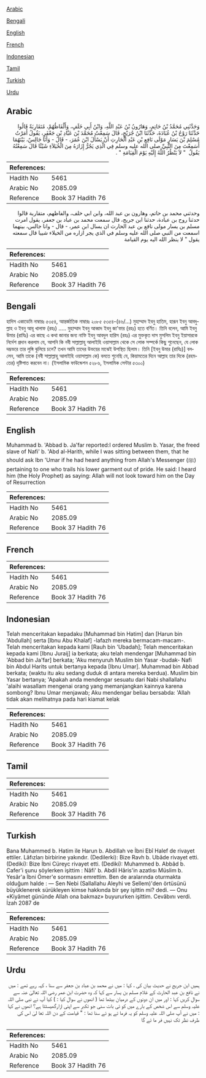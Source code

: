 [Arabic](#arabic)

[Bengali](#bengali)

[English](#english)

[French](#french)

[Indonesian](#indonesian)

[Tamil](#tamil)

[Turkish](#turkish)

[Urdu](#urdu)

## Arabic


<div dir="rtl" lang="ar" style={{fontSize:'larger',backgroundColor:'#f8f9fa',padding:20}}>
وَحَدَّثَنِي مُحَمَّدُ بْنُ حَاتِمٍ، وَهَارُونُ بْنُ عَبْدِ اللَّهِ، وَابْنُ أَبِي خَلَفٍ، وَأَلْفَاظُهُمْ، مُتَقَارِبَةٌ قَالُوا حَدَّثَنَا رَوْحُ بْنُ عُبَادَةَ، حَدَّثَنَا ابْنُ جُرَيْجٍ، قَالَ سَمِعْتُ مُحَمَّدَ بْنَ عَبَّادِ بْنِ جَعْفَرٍ، يَقُولُ أَمَرْتُ مُسْلِمَ بْنَ يَسَارٍ مَوْلَى نَافِعِ بْنِ عَبْدِ الْحَارِثِ أَنْ يَسْأَلَ ابْنَ عُمَرَ، - قَالَ - وَأَنَا جَالِسٌ، بَيْنَهُمَا أَسَمِعْتَ مِنَ النَّبِيِّ صلى الله عليه وسلم فِي الَّذِي يَجُرُّ إِزَارَهُ مِنَ الْخُيَلاَءِ شَيْئًا قَالَ سَمِعْتُهُ يَقُولُ ‏ "‏ لاَ يَنْظُرُ اللَّهُ إِلَيْهِ يَوْمَ الْقِيَامَةِ ‏"‏ ‏.‏
</div>
<div style={{backgroundColor:'#f8f9fa',padding:20, marginBottom: 10}}><table> <thead> <tr> <th>References:</th> <th></th> </tr> </thead> <tbody><tr><td>Hadith No</td><td>5461</td></tr><tr><td>Arabic No</td><td>2085.09</td></tr><tr><td>Reference</td><td>Book 37 Hadith 76</td></tr></tbody></table></div>


<div dir="rtl" lang="ar" style={{fontSize:'larger',backgroundColor:'#f8f9fa',padding:20}}>
وحدثني محمد بن حاتم، وهارون بن عبد الله، وابن ابي خلف، والفاظهم، متقاربة قالوا حدثنا روح بن عبادة، حدثنا ابن جريج، قال سمعت محمد بن عباد بن جعفر، يقول امرت مسلم بن يسار مولى نافع بن عبد الحارث ان يسال ابن عمر، - قال - وانا جالس، بينهما اسمعت من النبي صلى الله عليه وسلم في الذي يجر ازاره من الخيلاء شييا قال سمعته يقول " لا ينظر الله اليه يوم القيامة
</div>
<div style={{backgroundColor:'#f8f9fa',padding:20, marginBottom: 10}}><table> <thead> <tr> <th>References:</th> <th></th> </tr> </thead> <tbody><tr><td>Hadith No</td><td>5461</td></tr><tr><td>Arabic No</td><td>2085.09</td></tr><tr><td>Reference</td><td>Book 37 Hadith 76</td></tr></tbody></table></div>

## Bengali


<div dir="ltr" lang="bn" style={{fontSize:'larger',backgroundColor:'#f8f9fa',padding:20}}>
হাদিস একাডেমি নাম্বারঃ ৫৩৫৪, আন্তর্জাতিক নাম্বারঃ ২০৮৫ ৫৩৫৪-(৪৬/...) মুহাম্মাদ ইবনু হাতিম, হারূন ইবনু আবদুল্লাহ ও ইবনু আবূ খালাফ (রহঃ) ..... মুহাম্মাদ ইবনু আব্বাদ ইবনু জা'ফার (রহঃ) হতে বর্ণিত। তিনি বলেন, আমি ইবনু উমার (রাযিঃ) এর কাছে এ কথা জানার জন্য নাফি ইবনু আবদুল হারিস (রহঃ) এর মুক্তকৃত দাস মুসলিম ইবনু ইয়াসারকে নির্দেশ প্রদান করলাম যে, আপনি কি নবী সাল্লাল্লাহু আলাইহি ওয়াসাল্লাম থেকে সে লোক সম্পর্কে কিছু শুনেছেন, যে লোক দম্ভভরে তার লুঙ্গি ঝুলিয়ে চলে? তখন আমি তাদের উভয়ের মাঝেই উপস্থিত ছিলাম। তিনি [ইবনু উমার (রাযিঃ)] বললেন, আমি তাকে (নবী সাল্লাল্লাহু আলাইহি ওয়াসাল্লাম কে) বলতে শুনেছি যে, কিয়ামতের দিনে আল্লাহ তার দিকে (রহমতের) দৃষ্টিপাত করবেন না। (ইসলামিক ফাউন্ডেশন ৫২৮৬, ইসলামিক সেন্টার ৫৩০০)
</div>
<div style={{backgroundColor:'#f8f9fa',padding:20, marginBottom: 10}}><table> <thead> <tr> <th>References:</th> <th></th> </tr> </thead> <tbody><tr><td>Hadith No</td><td>5461</td></tr><tr><td>Arabic No</td><td>2085.09</td></tr><tr><td>Reference</td><td>Book 37 Hadith 76</td></tr></tbody></table></div>

## English


<div dir="ltr" lang="en" style={{fontSize:'larger',backgroundColor:'#f8f9fa',padding:20}}>
Muhammad b. 'Abbad b. Ja'far reported:I ordered Muslim b. Yasar, the freed slave of Nafi' b. 'Abd al-Harith, while I was sitting between them, that he should ask Ibn 'Umar if he had heard anything from Allah's Messenger (ﷺ) pertaining to one who trails his lower garment out of pride. He said: I heard him (the Holy Prophet) as saying: Allah will not look toward him on the Day of Resurrection
</div>
<div style={{backgroundColor:'#f8f9fa',padding:20, marginBottom: 10}}><table> <thead> <tr> <th>References:</th> <th></th> </tr> </thead> <tbody><tr><td>Hadith No</td><td>5461</td></tr><tr><td>Arabic No</td><td>2085.09</td></tr><tr><td>Reference</td><td>Book 37 Hadith 76</td></tr></tbody></table></div>

## French


<div dir="ltr" lang="fr" style={{fontSize:'larger',backgroundColor:'#f8f9fa',padding:20}}>

</div>
<div style={{backgroundColor:'#f8f9fa',padding:20, marginBottom: 10}}><table> <thead> <tr> <th>References:</th> <th></th> </tr> </thead> <tbody><tr><td>Hadith No</td><td>5461</td></tr><tr><td>Arabic No</td><td>2085.09</td></tr><tr><td>Reference</td><td>Book 37 Hadith 76</td></tr></tbody></table></div>

## Indonesian


<div dir="ltr" lang="id" style={{fontSize:'larger',backgroundColor:'#f8f9fa',padding:20}}>
Telah menceritakan kepadaku [Muhammad bin Hatim] dan [Harun bin 'Abdullah] serta [Ibnu Abu Khalaf] -lafazh mereka bermacam-macam-. Telah menceritakan kepada kami [Rauh bin 'Ubadah]; Telah menceritakan kepada kami [Ibnu Juraij] ia berkata; aku telah mendengar [Muhammad bin 'Abbad bin Ja'far] berkata; 'Aku menyuruh Muslim bin Yasar -budak- Nafi bin Abdul Harits untuk bertanya kepada [Ibnu Umar]. Muhammad bin Abbad berkata; (waktu itu aku sedang duduk di antara mereka berdua). Muslim bin Yasar bertanya; 'Apakah anda mendengar sesuatu dari Nabi shallallahu 'alaihi wasallam mengenai orang yang memanjangkan kainnya karena sombong? Ibnu Umar menjawab; Aku mendengar beliau bersabda: 'Allah tidak akan melihatnya pada hari kiamat kelak
</div>
<div style={{backgroundColor:'#f8f9fa',padding:20, marginBottom: 10}}><table> <thead> <tr> <th>References:</th> <th></th> </tr> </thead> <tbody><tr><td>Hadith No</td><td>5461</td></tr><tr><td>Arabic No</td><td>2085.09</td></tr><tr><td>Reference</td><td>Book 37 Hadith 76</td></tr></tbody></table></div>

## Tamil


<div dir="ltr" lang="ta" style={{fontSize:'larger',backgroundColor:'#f8f9fa',padding:20}}>

</div>
<div style={{backgroundColor:'#f8f9fa',padding:20, marginBottom: 10}}><table> <thead> <tr> <th>References:</th> <th></th> </tr> </thead> <tbody><tr><td>Hadith No</td><td>5461</td></tr><tr><td>Arabic No</td><td>2085.09</td></tr><tr><td>Reference</td><td>Book 37 Hadith 76</td></tr></tbody></table></div>

## Turkish


<div dir="ltr" lang="tr" style={{fontSize:'larger',backgroundColor:'#f8f9fa',padding:20}}>
Bana Muhammed b. Hatim ile Harun b. Abdillah ve İbni Ebî Halef de rivayet ettiler. Lâfızları birbirine yakındır. (Dedilerki): Bize Ravh b. Ubâde rivayet etti. (Dediki): Bize İbni Cüreyc rivayet etti. (Dediki): Muhammed b. Abbâd b. Cafer'i şunu söylerken işittim : Nâfi' b. Abdil Hâris'in azatlısı Müslim b. Yesâr'a İbni Ömer'e sormasını emrettim. Ben de aralarında oturmakta olduğum halde : — Sen Nebi (Sallallahu Aleyhi ve Sellem)'den örtüsünü büyüklenerek sürükleyen kimse hakkında bir şey işittin mi? dedi. — Onu «Kiyâmet gününde Allah ona bakmaz» buyururken işittim. Cevâbını verdi. İzah 2087 de
</div>
<div style={{backgroundColor:'#f8f9fa',padding:20, marginBottom: 10}}><table> <thead> <tr> <th>References:</th> <th></th> </tr> </thead> <tbody><tr><td>Hadith No</td><td>5461</td></tr><tr><td>Arabic No</td><td>2085.09</td></tr><tr><td>Reference</td><td>Book 37 Hadith 76</td></tr></tbody></table></div>

## Urdu


<div dir="rtl" lang="ur" style={{fontSize:'larger',backgroundColor:'#f8f9fa',padding:20}}>
ہمیں ابن جریج نے حدیث بیان کی ، کہا : میں نے محمد بن عباد بن جعفر سے سنا ، کہہ رہے تھے : میں نے نافع بن عبد الحارث کے غلام مسلم بن یسار سے کہا کہ وہ حضرت ابن عمر رضی اللہ تعالیٰ عنہ سے سوال کریں کہا : اور میں ان دونوں کے درمیان بیٹھا تھا ( انھوں نے سوال کیا : ) کیا آپ نے نبی صلی اللہ علیہ وسلم سے اس شخص کے بارے میں کو ئی بات سنی جو تکبر سے اپنی ازارگھیسٹتا ہے؟ انھوں نے کہا : میں نے آپ صلی اللہ علیہ وسلم کو یہ فرما تے ہو ئے سنا تھا : " قیامت کے دن اللہ تعا لیٰ اس کی طرف نظر تک نہیں فر ما ئے گا
</div>
<div style={{backgroundColor:'#f8f9fa',padding:20, marginBottom: 10}}><table> <thead> <tr> <th>References:</th> <th></th> </tr> </thead> <tbody><tr><td>Hadith No</td><td>5461</td></tr><tr><td>Arabic No</td><td>2085.09</td></tr><tr><td>Reference</td><td>Book 37 Hadith 76</td></tr></tbody></table></div>